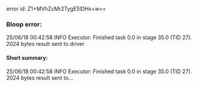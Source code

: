 error id: Z1+MVhZcMr2TygE5lDHx+w==
### Bloop error:

25/06/18 00:42:58 INFO Executor: Finished task 0.0 in stage 35.0 (TID 27). 2024 bytes result sent to driver
#### Short summary: 

25/06/18 00:42:58 INFO Executor: Finished task 0.0 in stage 35.0 (TID 27). 2024 bytes result sent to...